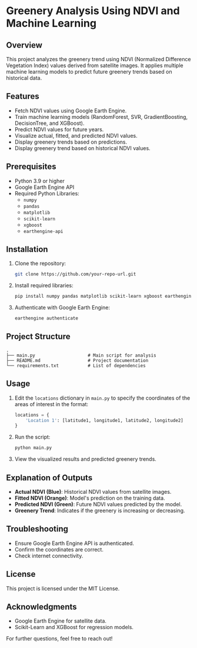 # Greenery Analysis Using NDVI and Machine Learning

## Overview
This project analyzes the greenery trend using NDVI (Normalized Difference Vegetation Index) values derived from satellite images. It applies multiple machine learning models to predict future greenery trends based on historical data.

## Features
- Fetch NDVI values using Google Earth Engine.
- Train machine learning models (RandomForest, SVR, GradientBoosting, DecisionTree, and XGBoost).
- Predict NDVI values for future years.
- Visualize actual, fitted, and predicted NDVI values.
- Display greenery trends based on predictions.
- Display greenery trend based on historical NDVI values.

## Prerequisites
- Python 3.9 or higher
- Google Earth Engine API
- Required Python Libraries:
  - `numpy`
  - `pandas`
  - `matplotlib`
  - `scikit-learn`
  - `xgboost`
  - `earthengine-api`

## Installation
1. Clone the repository:
    ```bash
    git clone https://github.com/your-repo-url.git
    ```
2. Install required libraries:
    ```bash
    pip install numpy pandas matplotlib scikit-learn xgboost earthengine-api
    ```
3. Authenticate with Google Earth Engine:
    ```bash
    earthengine authenticate
    ```

## Project Structure
```
.
├── main.py                    # Main script for analysis
├── README.md                  # Project documentation
└── requirements.txt           # List of dependencies
```

## Usage
1. Edit the `locations` dictionary in `main.py` to specify the coordinates of the areas of interest in the format:
    ```python
    locations = {
        'Location 1': [latitude1, longitude1, latitude2, longitude2]
    }
    ```
2. Run the script:
    ```bash
    python main.py
    ```

3. View the visualized results and predicted greenery trends.

## Explanation of Outputs
- **Actual NDVI (Blue)**: Historical NDVI values from satellite images.
- **Fitted NDVI (Orange)**: Model's prediction on the training data.
- **Predicted NDVI (Green)**: Future NDVI values predicted by the model.
- **Greenery Trend**: Indicates if the greenery is increasing or decreasing.

## Troubleshooting
- Ensure Google Earth Engine API is authenticated.
- Confirm the coordinates are correct.
- Check internet connectivity.

## License
This project is licensed under the MIT License.

## Acknowledgments
- Google Earth Engine for satellite data.
- Scikit-Learn and XGBoost for regression models.

For further questions, feel free to reach out!

